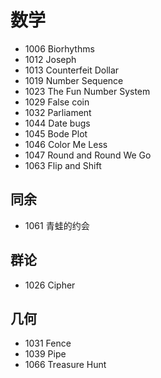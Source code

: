 # 数学

- 1006 Biorhythms
- 1012 Joseph
- 1013 Counterfeit Dollar
- 1019 Number Sequence
- 1023 The Fun Number System
- 1029 False coin
- 1032 Parliament
- 1044 Date bugs
- 1045 Bode Plot
- 1046 Color Me Less
- 1047 Round and Round We Go
- 1063 Flip and Shift


## 同余

- 1061 青蛙的约会


## 群论

- 1026 Cipher


## 几何

- 1031 Fence
- 1039 Pipe
- 1066 Treasure Hunt

